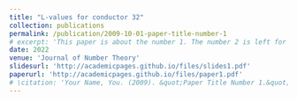 ```yaml
---
title: "L-values for conductor 32"
collection: publications
permalink: /publication/2009-10-01-paper-title-number-1
# excerpt: 'This paper is about the number 1. The number 2 is left for future work.'
date: 2022
venue: 'Journal of Number Theory'
slidesurl: 'http://academicpages.github.io/files/slides1.pdf'
paperurl: 'http://academicpages.github.io/files/paper1.pdf'
# \citation: 'Your Name, You. (2009). &quot;Paper Title Number 1.&quot; <i>Journal 1</i>. 1(1).'
---
```

